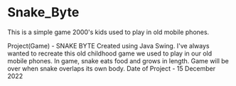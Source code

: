 # Snake_Byte
This is a simple game 2000's kids used to play in old mobile phones.

Project(Game) - SNAKE BYTE
Created using Java Swing.
I've always wanted to recreate this old childhood game we used to play
in our old mobile phones. In game, snake eats food and grows in length.
Game will be over when snake overlaps its own body.
Date of Project - 15 December 2022
